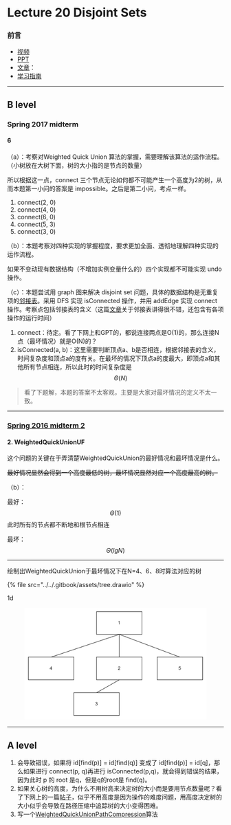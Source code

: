 # Lecture 20 Disjoint Sets

### 前言

* [视频](https://www.youtube.com/watch?v=WBLsaH26XXQ)
* [PPT](https://docs.google.com/presentation/d/1J7q2RImSbg26vrWMaYQwYo6\_zPDrrdGRmwm\_U2oY20s/edit#slide=id.g5347e2c8f\_2307)
* [文章](https://joshhug.gitbooks.io/hug61b/content/chap9/)：
* [学习指南](https://sp18.datastructur.es/materials/lectures/lec20/lec20)

***



## B level

### Spring 2017 midterm

#### 6

（a）：考察对Weighted Quick Union 算法的掌握，需要理解该算法的运作流程。（小树放在大树下面，树的大小指的是节点的数量）

所以根据这一点，connect 三个节点无论如何都不可能产生一个高度为2的树，从而本题第一小问的答案是 impossible。之后是第二小问，考点一样。

1. connect(2, 0)
2. connect(4, 0)
3. connect(6, 0)
4. connect(5, 3)
5. connect(3, 0)

（b）：本题考察对四种实现的掌握程度，要求更加全面、透彻地理解四种实现的运作流程。

如果不变动现有数据结构（不增加实例变量什么的）四个实现都不可能实现 undo 操作。

（c）：本题尝试用 graph 图来解决 disjoint set 问题，具体的数据结构是无重复项的[邻接表](https://link.zhihu.com/?target=https%3A//www.cnblogs.com/suozhiyuan/p/14100158.html)。采用 DFS 实现 isConnected 操作，并用 addEdge 实现 connect 操作。考察点包括邻接表的含义（这篇[文章](https://algo.itcharge.cn/08.Graph/01.Graph-Basic/02.Graph-Structure/)关于邻接表讲得很不错，还包含有各项操作的运行时间）

1. connect：待定。看了下网上和GPT的，都说连接两点是O(1)的，那么连接N点（最坏情况）就是O(N)的？
2.  isConnected(a, b)：这里需要判断顶点a、b是否相连，根据邻接表的含义，时间复杂度和顶点a的度有关。在最坏的情况下顶点a的度最大，即顶点a和其他所有节点相连，所以此时的时间复杂度是$$\Theta(N)$$



> 看了下题解，本题的答案不太客观，主要是大家对最坏情况的定义不太一致。

***

### [Spring 2016 midterm 2](https://tbp.studentorg.berkeley.edu/exams/5287/download/)

#### 2. WeightedQuickUnionUF

这个问题的关键在于弄清楚WeightedQuickUnion的最好情况和最坏情况是什么。

~~最好情况显然会得到一个高度最低的树，最坏情况显然对应一个高度最高的树。~~

（b）：

最好：$$\Theta(1)$$ 此时所有的节点都不断地和根节点相连

最坏：$$\Theta(lgN)$$

***

绘制出WeightedQuickUnion于最坏情况下在N=4、6、8时算法对应的树

{% file src="../../.gitbook/assets/tree.drawio" %}

1d

<figure><img src="../../.gitbook/assets/image.png" alt=""><figcaption></figcaption></figure>

***

## A level

1. 会导致错误，如果将 id\[find(p)] = id\[find(q)] 变成了 id\[find(p)] = id\[q]，那么如果进行 connect(p, q)再进行 isConnected(p,q)，就会得到错误的结果，因为此时 p 的 root 是q，但是q的root是 find(q)。
2. 如果关心树的高度，为什么不用树高来决定树的大小而是要用节点数量呢？看了下网上的一篇[帖子](https://stackoverflow.com/questions/64551449/union-find-why-we-are-checking-size-for-weighted-quick-union)，似乎不用高度是因为操作的难度问题，用高度决定树的大小似乎会导致在路径压缩中追踪树的大小变得困难。
3. 写一个[WeightedQuickUnionPathCompression](https://algs4.cs.princeton.edu/15uf/WeightedQuickUnionPathCompressionUF.java.html)算法
